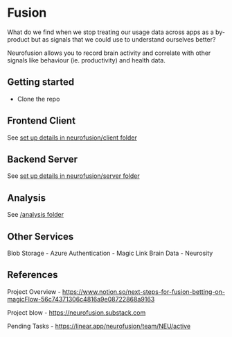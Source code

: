 # Fusion
What do we find when we stop treating our usage data across apps as a by-product but as signals that we could use to understand ourselves better? 

Neurofusion allows you to record brain activity and correlate with other signals like behaviour (ie. productivity) and health data. 

## Getting started
- Clone the repo

## Frontend Client
See [set up details in neurofusion/client folder](./neurofusion/client/README.md)

## Backend Server
See [set up details in neurofusion/server folder](./neurofusion/server/README.md)

## Analysis
See [/analysis folder](./analysis/README.md)

## Other Services
Blob Storage - Azure
Authentication - Magic Link
Brain Data  - Neurosity

## References
Project Overview - https://www.notion.so/next-steps-for-fusion-betting-on-magicFlow-56c74371306c4816a9e08722868a9163

Project blow - https://neurofusion.substack.com

Pending Tasks - https://linear.app/neurofusion/team/NEU/active